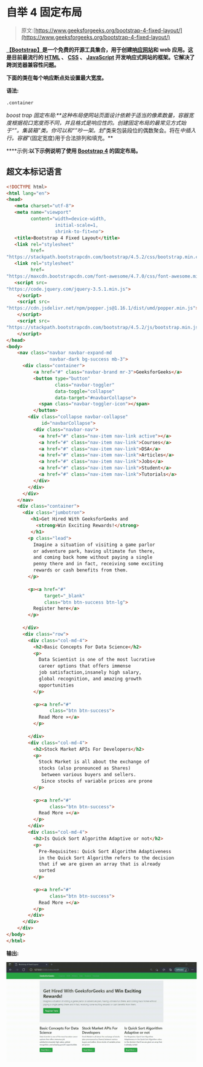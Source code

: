 # 自举 4 固定布局

> 原文:[https://www.geeksforgeeks.org/bootstrap-4-fixed-layout/](https://www.geeksforgeeks.org/bootstrap-4-fixed-layout/)

[**【Bootstrap】**](https://www.geeksforgeeks.org/bootstrap-tutorials/)**是一个免费的开源工具集合，用于创建[响应网站](https://www.geeksforgeeks.org/short-note-on-responsive-web-design/)和 web 应用。这是目前最流行的 [HTML](https://www.geeksforgeeks.org/html-tutorials/) 、 [CSS](https://www.geeksforgeeks.org/css-tutorials/) 、 [JavaScript](https://www.geeksforgeeks.org/javascript-tutorial/) 开发响应式网站的框架。它解决了跨浏览器兼容性问题。**

**下面的类在每个响应断点处设置最大宽度。**

****语法:****

```html
.container
```

****boost trap 固定布局:**这种布局使网站页面设计依赖于适当的像素数量，容器宽度根据视口宽度而不同，并且格式是响应性的。创建固定布局的最常见方式始于“*”。集装箱*”类。你可以和“*”吵一架。划*”类来包装段位的偶数聚会。将在*中插入行。容器*”(固定宽度)用于合法排列和填充。**

****示例:**以下示例说明了使用 [Bootstrap 4](https://www.geeksforgeeks.org/bootstrap-4-introduction/) 的固定布局。**

## **超文本标记语言**

```html
<!DOCTYPE html>
<html lang="en">
<head>
   <meta charset="utf-8">
   <meta name="viewport" 
         content="width=device-width, 
                  initial-scale=1, 
                  shrink-to-fit=no">
   <title>Bootstrap 4 Fixed Layout</title>
   <link rel="stylesheet" 
         href=
"https://stackpath.bootstrapcdn.com/bootstrap/4.5.2/css/bootstrap.min.css">
   <link rel="stylesheet" 
         href=
"https://maxcdn.bootstrapcdn.com/font-awesome/4.7.0/css/font-awesome.min.css">
   <script src=
"https://code.jquery.com/jquery-3.5.1.min.js">
    </script>
    <script src=
"https://cdn.jsdelivr.net/npm/popper.js@1.16.1/dist/umd/popper.min.js">
    </script>
    <script src=
"https://stackpath.bootstrapcdn.com/bootstrap/4.5.2/js/bootstrap.min.js">
    </script>
</head>
<body>
    <nav class="navbar navbar-expand-md
                navbar-dark bg-success mb-3">
      <div class="container">
          <a href="#" class="navbar-brand mr-3">GeeksforGeeks</a>
          <button type="button" 
                  class="navbar-toggler" 
                  data-toggle="collapse" 
                  data-target="#navbarCollapse">
            <span class="navbar-toggler-icon"></span>
          </button>
        <div class="collapse navbar-collapse"
             id="navbarCollapse">
          <div class="navbar-nav">
            <a href="#" class="nav-item nav-link active"></a>
            <a href="#" class="nav-item nav-link">Courses</a>
            <a href="#" class="nav-item nav-link">DSA</a>
            <a href="#" class="nav-item nav-link">Articles</a>
            <a href="#" class="nav-item nav-link">Jobs</a>
            <a href="#" class="nav-item nav-link">Student</a>
            <a href="#" class="nav-item nav-link">Tutorials</a>
          </div>
        </div>
      </div>   
    </nav>
    <div class="container">
      <div class="jumbotron">
         <h1>Get Hired With GeeksforGeeks and 
           <strong>Win Exciting Rewards!</strong>
         </h1>
        <p class="lead">
          Imagine a situation of visiting a game parlor
          or adventure park, having ultimate fun there,
          and coming back home without paying a single 
          penny there and in fact, receiving some exciting
          rewards or cash benefits from them.  
        </p>

        <p><a href="#" 
              target="_blank" 
              class="btn btn-success btn-lg">
          Register here</a>
        </p>

      </div>
      <div class="row">
        <div class="col-md-4">
          <h2>Basic Concepts For Data Science</h2>
          <p>
            Data Scientist is one of the most lucrative 
            career options that offers immense 
            job satisfaction,insanely high salary, 
            global recognition, and amazing growth 
            opportunities
          </p>

          <p><a href="#" 
                class="btn btn-success">
            Read More »</a>
          </p>

        </div>
        <div class="col-md-4">
          <h2>Stock Market APIs For Developers</h2>
          <p>
            Stock Market is all about the exchange of
            stocks (also pronounced as Shares)
             between various buyers and sellers.
             Since stocks of variable prices are prone
          </p>

          <p><a href="#" 
                class="btn btn-success">
            Read More »</a>
          </p>
        </div>
        <div class="col-md-4">
          <h2>Is Quick Sort Algorithm Adaptive or not</h2>
          <p>
            Pre-Requisites: Quick Sort Algorithm Adaptiveness
            in the Quick Sort Algorithm refers to the decision
            that if we are given an array that is already 
            sorted
          </p>

          <p><a href="#" 
                class="btn btn-success">
            Read More »</a>
          </p>
        </div>
      </div>
    </div>
</body>
</html>
```

****输出:****

**![](img/e3d9e24513526a79ceecc364b3dc7072.png)**